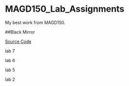 # MAGD150_Lab_Assignments
My best work from MAGD150.



##Black Mirror

[Source Code](https://github.com/ajcurrie-a11y/MAGD150_Lab_Assignments/tree/main/f20magd150lab09_currie/sketch.js)


lab 7


lab 6


lab 5


lab 2
